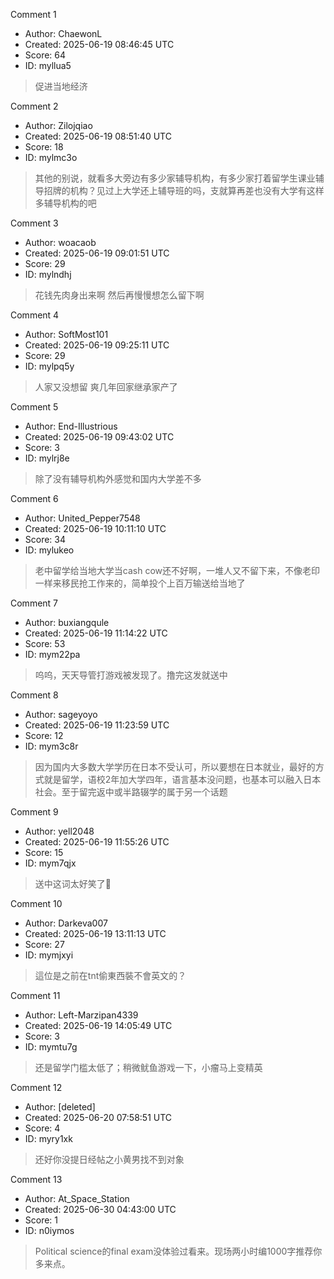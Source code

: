 Comment 1

- Author: ChaewonL
- Created: 2025-06-19 08:46:45 UTC
- Score: 64
- ID: myllua5

> 促进当地经济

Comment 2

- Author: Zilojqiao
- Created: 2025-06-19 08:51:40 UTC
- Score: 18
- ID: mylmc3o

> 其他的别说，就看多大旁边有多少家辅导机构，有多少家打着留学生课业辅导招牌的机构？见过上大学还上辅导班的吗，支就算再差也没有大学有这样多辅导机构的吧

Comment 3

- Author: woacaob
- Created: 2025-06-19 09:01:51 UTC
- Score: 29
- ID: mylndhj

> 花钱先肉身出来啊 然后再慢慢想怎么留下啊

Comment 4

- Author: SoftMost101
- Created: 2025-06-19 09:25:11 UTC
- Score: 29
- ID: mylpq5y

> 人家又没想留 爽几年回家继承家产了

Comment 5

- Author: End-Illustrious
- Created: 2025-06-19 09:43:02 UTC
- Score: 3
- ID: mylrj8e

> 除了没有辅导机构外感觉和国内大学差不多

Comment 6

- Author: United_Pepper7548
- Created: 2025-06-19 10:11:10 UTC
- Score: 34
- ID: mylukeo

> 老中留学给当地大学当cash cow还不好啊，一堆人又不留下来，不像老印一样来移民抢工作来的，简单投个上百万输送给当地了

Comment 7

- Author: buxiangqule
- Created: 2025-06-19 11:14:22 UTC
- Score: 53
- ID: mym22pa

> 呜呜，天天导管打游戏被发现了。撸完这发就送中

Comment 8

- Author: sageyoyo
- Created: 2025-06-19 11:23:59 UTC
- Score: 12
- ID: mym3c8r

> 因为国内大多数大学学历在日本不受认可，所以要想在日本就业，最好的方式就是留学，语校2年加大学四年，语言基本没问题，也基本可以融入日本社会。至于留完返中或半路辍学的属于另一个话题

Comment 9

- Author: yell2048
- Created: 2025-06-19 11:55:26 UTC
- Score: 15
- ID: mym7qjx

> 送中这词太好笑了🤣

Comment 10

- Author: Darkeva007
- Created: 2025-06-19 13:11:13 UTC
- Score: 27
- ID: mymjxyi

> 這位是之前在tnt偷東西裝不會英文的？

Comment 11

- Author: Left-Marzipan4339
- Created: 2025-06-19 14:05:49 UTC
- Score: 3
- ID: mymtu7g

> 还是留学门槛太低了；稍微鱿鱼游戏一下，小瘤马上变精英

Comment 12

- Author: [deleted]
- Created: 2025-06-20 07:58:51 UTC
- Score: 4
- ID: myry1xk

> 还好你没提日经帖之小黄男找不到对象

Comment 13

- Author: At_Space_Station
- Created: 2025-06-30 04:43:00 UTC
- Score: 1
- ID: n0iymos

> Political science的final exam没体验过看来。现场两小时编1000字推荐你多来点。
